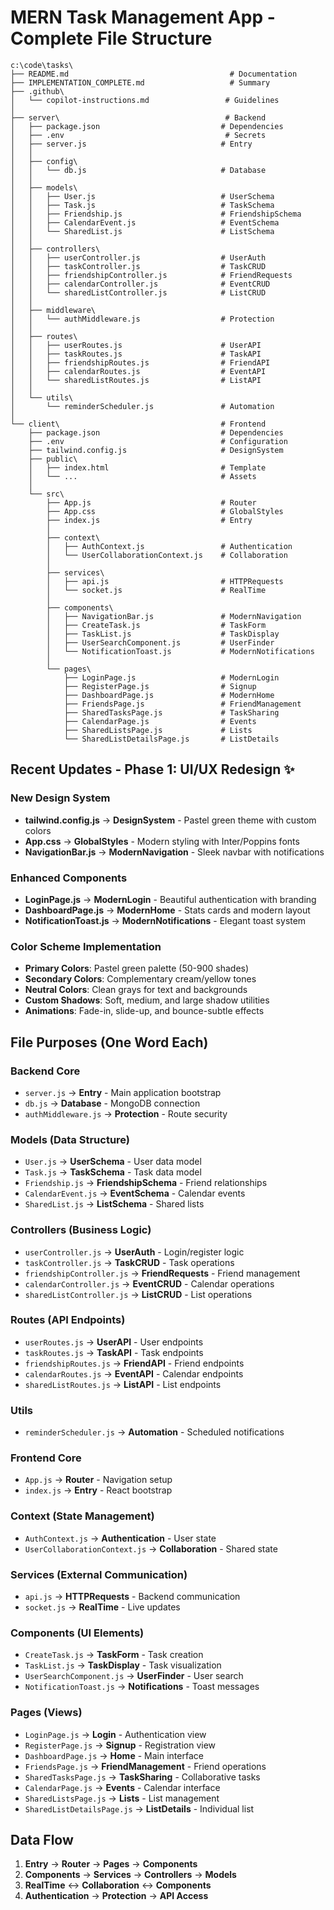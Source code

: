 # MERN Task Management App - Complete File Structure

```
c:\code\tasks\
├── README.md                                    # Documentation
├── IMPLEMENTATION_COMPLETE.md                   # Summary
├── .github\
│   └── copilot-instructions.md                 # Guidelines
│
├── server\                                     # Backend
│   ├── package.json                           # Dependencies
│   ├── .env                                    # Secrets
│   ├── server.js                              # Entry
│   │
│   ├── config\
│   │   └── db.js                              # Database
│   │
│   ├── models\
│   │   ├── User.js                            # UserSchema
│   │   ├── Task.js                            # TaskSchema
│   │   ├── Friendship.js                      # FriendshipSchema
│   │   ├── CalendarEvent.js                   # EventSchema
│   │   └── SharedList.js                      # ListSchema
│   │
│   ├── controllers\
│   │   ├── userController.js                  # UserAuth
│   │   ├── taskController.js                  # TaskCRUD
│   │   ├── friendshipController.js            # FriendRequests
│   │   ├── calendarController.js              # EventCRUD
│   │   └── sharedListController.js            # ListCRUD
│   │
│   ├── middleware\
│   │   └── authMiddleware.js                  # Protection
│   │
│   ├── routes\
│   │   ├── userRoutes.js                      # UserAPI
│   │   ├── taskRoutes.js                      # TaskAPI
│   │   ├── friendshipRoutes.js                # FriendAPI
│   │   ├── calendarRoutes.js                  # EventAPI
│   │   └── sharedListRoutes.js                # ListAPI
│   │
│   └── utils\
│       └── reminderScheduler.js               # Automation
│
└── client\                                    # Frontend
    ├── package.json                           # Dependencies
    ├── .env                                   # Configuration
    ├── tailwind.config.js                     # DesignSystem
    ├── public\
    │   ├── index.html                         # Template
    │   └── ...                                # Assets
    │
    └── src\
        ├── App.js                             # Router
        ├── App.css                            # GlobalStyles
        ├── index.js                           # Entry
        │
        ├── context\
        │   ├── AuthContext.js                 # Authentication
        │   └── UserCollaborationContext.js    # Collaboration
        │
        ├── services\
        │   ├── api.js                         # HTTPRequests
        │   └── socket.js                      # RealTime
        │
        ├── components\
        │   ├── NavigationBar.js               # ModernNavigation
        │   ├── CreateTask.js                  # TaskForm
        │   ├── TaskList.js                    # TaskDisplay
        │   ├── UserSearchComponent.js         # UserFinder
        │   └── NotificationToast.js           # ModernNotifications
        │
        └── pages\
            ├── LoginPage.js                   # ModernLogin
            ├── RegisterPage.js                # Signup
            ├── DashboardPage.js               # ModernHome
            ├── FriendsPage.js                 # FriendManagement
            ├── SharedTasksPage.js             # TaskSharing
            ├── CalendarPage.js                # Events
            ├── SharedListsPage.js             # Lists
            └── SharedListDetailsPage.js       # ListDetails
```

## Recent Updates - Phase 1: UI/UX Redesign ✨

### New Design System
- **tailwind.config.js** → **DesignSystem** - Pastel green theme with custom colors
- **App.css** → **GlobalStyles** - Modern styling with Inter/Poppins fonts
- **NavigationBar.js** → **ModernNavigation** - Sleek navbar with notifications

### Enhanced Components
- **LoginPage.js** → **ModernLogin** - Beautiful authentication with branding
- **DashboardPage.js** → **ModernHome** - Stats cards and modern layout
- **NotificationToast.js** → **ModernNotifications** - Elegant toast system

### Color Scheme Implementation
- **Primary Colors**: Pastel green palette (50-900 shades)
- **Secondary Colors**: Complementary cream/yellow tones
- **Neutral Colors**: Clean grays for text and backgrounds
- **Custom Shadows**: Soft, medium, and large shadow utilities
- **Animations**: Fade-in, slide-up, and bounce-subtle effects

## File Purposes (One Word Each)

### Backend Core
- `server.js` → **Entry** - Main application bootstrap
- `db.js` → **Database** - MongoDB connection
- `authMiddleware.js` → **Protection** - Route security

### Models (Data Structure)
- `User.js` → **UserSchema** - User data model
- `Task.js` → **TaskSchema** - Task data model  
- `Friendship.js` → **FriendshipSchema** - Friend relationships
- `CalendarEvent.js` → **EventSchema** - Calendar events
- `SharedList.js` → **ListSchema** - Shared lists

### Controllers (Business Logic)
- `userController.js` → **UserAuth** - Login/register logic
- `taskController.js` → **TaskCRUD** - Task operations
- `friendshipController.js` → **FriendRequests** - Friend management
- `calendarController.js` → **EventCRUD** - Calendar operations
- `sharedListController.js` → **ListCRUD** - List operations

### Routes (API Endpoints)
- `userRoutes.js` → **UserAPI** - User endpoints
- `taskRoutes.js` → **TaskAPI** - Task endpoints
- `friendshipRoutes.js` → **FriendAPI** - Friend endpoints
- `calendarRoutes.js` → **EventAPI** - Calendar endpoints
- `sharedListRoutes.js` → **ListAPI** - List endpoints

### Utils
- `reminderScheduler.js` → **Automation** - Scheduled notifications

### Frontend Core
- `App.js` → **Router** - Navigation setup
- `index.js` → **Entry** - React bootstrap

### Context (State Management)
- `AuthContext.js` → **Authentication** - User state
- `UserCollaborationContext.js` → **Collaboration** - Shared state

### Services (External Communication)
- `api.js` → **HTTPRequests** - Backend communication
- `socket.js` → **RealTime** - Live updates

### Components (UI Elements)
- `CreateTask.js` → **TaskForm** - Task creation
- `TaskList.js` → **TaskDisplay** - Task visualization
- `UserSearchComponent.js` → **UserFinder** - User search
- `NotificationToast.js` → **Notifications** - Toast messages

### Pages (Views)
- `LoginPage.js` → **Login** - Authentication view
- `RegisterPage.js` → **Signup** - Registration view
- `DashboardPage.js` → **Home** - Main interface
- `FriendsPage.js` → **FriendManagement** - Friend operations
- `SharedTasksPage.js` → **TaskSharing** - Collaborative tasks
- `CalendarPage.js` → **Events** - Calendar interface
- `SharedListsPage.js` → **Lists** - List management
- `SharedListDetailsPage.js` → **ListDetails** - Individual list

## Data Flow
1. **Entry** → **Router** → **Pages** → **Components**
2. **Components** → **Services** → **Controllers** → **Models**
3. **RealTime** ↔ **Collaboration** ↔ **Components**
4. **Authentication** → **Protection** → **API Access**
